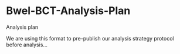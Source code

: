 # Bwel-BCT-Analysis-Plan
Analysis plan

We are using this format to pre-publish our analysis strategy protocol before analysis...
